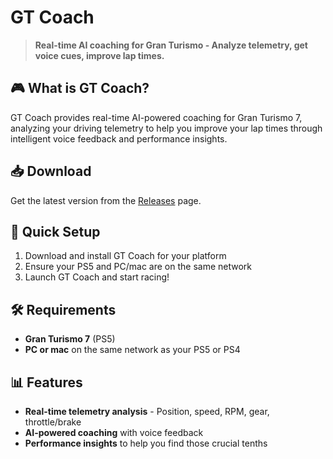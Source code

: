 # GT Coach

> **Real-time AI coaching for Gran Turismo - Analyze telemetry, get voice cues, improve lap times.**

## 🎮 What is GT Coach?

GT Coach provides real-time AI-powered coaching for Gran Turismo 7, analyzing your driving telemetry to help you improve your lap times through intelligent voice feedback and performance insights.

## 📥 Download

Get the latest version from the [Releases](../../releases) page.

## 🚀 Quick Setup

1. Download and install GT Coach for your platform
2. Ensure your PS5 and PC/mac are on the same network
3. Launch GT Coach and start racing!

## 🛠️ Requirements

- **Gran Turismo 7** (PS5)
- **PC or mac** on the same network as your PS5 or PS4

## 📊 Features

- **Real-time telemetry analysis** - Position, speed, RPM, gear, throttle/brake
- **AI-powered coaching** with voice feedback
- **Performance insights** to help you find those crucial tenths
